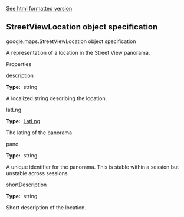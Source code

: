 [See html formatted version](https://huasofoundries.github.io/google-maps-documentation/StreetViewLocation.html)


StreetViewLocation object specification
---------------------------------------

google.maps.StreetViewLocation object specification

A representation of a location in the Street View panorama.

Properties

description

**Type:**  string

A localized string describing the location.

latLng

**Type:**  [LatLng](https://github.com/amenadiel/google-maps-documentation/blob/master/docs/LatLng.md)

The latlng of the panorama.

pano

**Type:**  string

A unique identifier for the panorama. This is stable within a session but unstable across sessions.

shortDescription

**Type:**  string

Short description of the location.